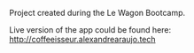 Project created during the Le Wagon Bootcamp.

Live version of the app could be found here: http://coffeeisseur.alexandrearaujo.tech
